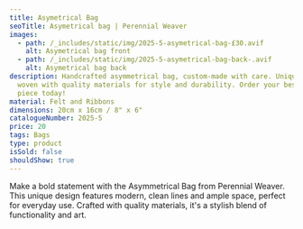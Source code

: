 ```yaml
---
title: Asymetrical Bag
seoTitle: Asymetrical bag | Perennial Weaver
images:
  - path: /_includes/static/img/2025-5-asymetrical-bag-£30.avif
    alt: Asymetrical bag front
  - path: /_includes/static/img/2025-5-asymetrical-bag-back-.avif
    alt: Asymetrical bag back
description: Handcrafted asymmetrical bag, custom-made with care. Unique design,
  woven with quality materials for style and durability. Order your bespoke
  piece today!
material: Felt and Ribbons
dimensions: 20cm x 16cm / 8" x 6"
catalogueNumber: 2025-5
price: 20
tags: Bags
type: product
isSold: false
shouldShow: true
---
```

Make a bold statement with the Asymmetrical Bag from Perennial Weaver. This unique design features modern, clean lines and ample space, perfect for everyday use. Crafted with quality materials, it's a stylish blend of functionality and art.
